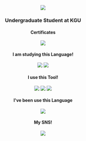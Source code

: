 
<div align="center"> 
<img src="https://capsule-render.vercel.app/api?type=venom&color=auto&height=300&section=header&text=Jun's%20Github&fontSize=90" /> 
</div>

<div id = "main", align = center>

### Undergraduate Student at KGU
#### Certificates
<!-- sqld -->
  <img src="https://img.shields.io/badge/SQLD-3876F2?style=for-the-badge&logo=mysql&logoColor=white">
  
#### I am studying this Language!
<!-- java, javascript 순 -->
  <img src="https://img.shields.io/badge/JAVA-168BF2?style=for-the-badge&logo=java&logoColor=white">
  <img src="https://img.shields.io/badge/JAVASCRIPT-168BF2?style=for-the-badge&logo=javascript&logoColor=white">

#### I use this Tool!
<!-- vscode eclipse 피그마 순 -->
 <img src="https://img.shields.io/badge/VS code-007ACC?style=for-the-badge&logo=visualstudiocode&logoColor=white">
 <img src="https://img.shields.io/badge/intelij-2C2255?style=for-the-badge&logo=eclipse&logoColor=white"> 
 <img src="https://img.shields.io/badge/Figma-A259FF?style=for-the-badge&logo=figma&logoColor=white">
 
#### I've been use this Language
<!-- c순 -->
 <img src="https://img.shields.io/badge/C-F24E1E?style=for-the-badge&logo=c&logoColor=white">

#### My SNS!
 <a href=""><img src="https://img.shields.io/badge/Instagram-E4405F?style=for-the-badge&logo=instagram&logoColor=white">

</div>
